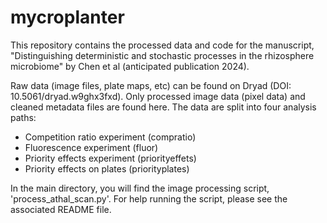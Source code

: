 # mycroplanter

This repository contains the processed data and code for the manuscript, "Distinguishing deterministic and stochastic processes in the rhizosphere microbiome" by Chen et al (anticipated publication 2024). 

Raw data (image files, plate maps, etc) can be found on Dryad (DOI: 10.5061/dryad.w9ghx3fxd). Only processed image data (pixel data) and cleaned metadata files are found here. The data are split into four analysis paths:


* Competition ratio experiment (compratio)
* Fluorescence experiment (fluor)
* Priority effects experiment (priorityeffets)
* Priority effects on plates (priorityplates)

In the main directory, you will find the image processing script, 'process_athal_scan.py'. For help running the script, please see the associated README file.




